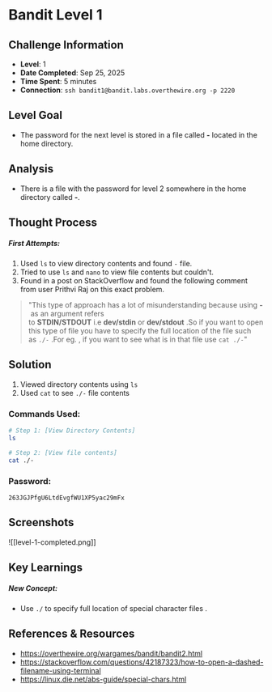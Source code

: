 # Bandit Level 1

## Challenge Information
- **Level**: 1
- **Date Completed**: Sep 25, 2025
- **Time Spent**: 5 minutes
- **Connection**: `ssh bandit1@bandit.labs.overthewire.org -p 2220`

## Level Goal
- The password for the next level is stored in a file called **-** located in the home directory.

## Analysis
- There is a file with the password for level 2 somewhere in the home directory called **-**.

## Thought Process
##### First Attempts:
1. Used `ls` to view directory contents and found `-` file.
2. Tried to use `ls` and `nano` to view file contents but couldn't.
3. Found in a post on StackOverflow and found the following comment from user Prithvi Raj on this exact problem.
> "This type of approach has a lot of misunderstanding because using **-** as an argument refers to **STDIN/STDOUT** i.e **dev/stdin** or **dev/stdout** .So if you want to open this type of file you have to specify the full location of the file such as `./-` .For eg. , if you want to see what is in that file use `cat ./-`"

## Solution
1. Viewed directory contents using `ls`
2. Used `cat` to see `./-` file contents

### Commands Used:
```bash
# Step 1: [View Directory Contents]
ls

# Step 2: [View file contents]  
cat ./-
```
### Password: 
```
263JGJPfgU6LtdEvgfWU1XP5yac29mFx
```
## Screenshots
![[level-1-completed.png]]

## Key Learnings
##### New Concept:
- Use `./` to specify full location of special character files .

## References & Resources
- https://overthewire.org/wargames/bandit/bandit2.html
- https://stackoverflow.com/questions/42187323/how-to-open-a-dashed-filename-using-terminal
- https://linux.die.net/abs-guide/special-chars.html